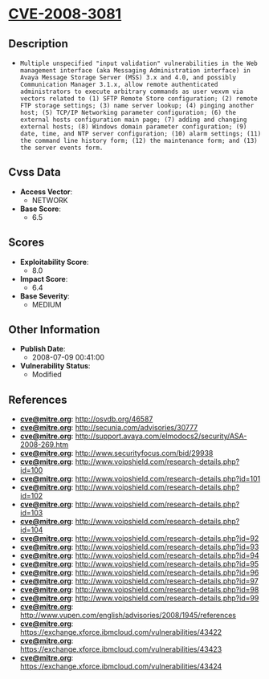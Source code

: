 
# [CVE-2008-3081](http://osvdb.org/46587)

## Description

- `Multiple unspecified "input validation" vulnerabilities in the Web management interface (aka Messaging Administration interface) in Avaya Message Storage Server (MSS) 3.x and 4.0, and possibly Communication Manager 3.1.x, allow remote authenticated administrators to execute arbitrary commands as user vexvm via vectors related to (1) SFTP Remote Store configuration; (2) remote FTP storage settings; (3) name server lookup; (4) pinging another host; (5) TCP/IP Networking parameter configuration; (6) the external hosts configuration main page; (7) adding and changing external hosts; (8) Windows domain parameter configuration; (9) date, time, and NTP server configuration; (10) alarm settings; (11) the command line history form; (12) the maintenance form; and (13) the server events form.`

## Cvss Data

- **Access Vector**:
  - NETWORK
- **Base Score**:
  - 6.5

## Scores

- **Exploitability Score**:
  - 8.0
- **Impact Score**:
  - 6.4
- **Base Severity**:
  - MEDIUM

## Other Information

- **Publish Date**:
  - 2008-07-09 00:41:00
- **Vulnerability Status**:
  - Modified

## References

- **cve@mitre.org**: http://osvdb.org/46587
- **cve@mitre.org**: http://secunia.com/advisories/30777
- **cve@mitre.org**: http://support.avaya.com/elmodocs2/security/ASA-2008-269.htm
- **cve@mitre.org**: http://www.securityfocus.com/bid/29938
- **cve@mitre.org**: http://www.voipshield.com/research-details.php?id=100
- **cve@mitre.org**: http://www.voipshield.com/research-details.php?id=101
- **cve@mitre.org**: http://www.voipshield.com/research-details.php?id=102
- **cve@mitre.org**: http://www.voipshield.com/research-details.php?id=103
- **cve@mitre.org**: http://www.voipshield.com/research-details.php?id=104
- **cve@mitre.org**: http://www.voipshield.com/research-details.php?id=92
- **cve@mitre.org**: http://www.voipshield.com/research-details.php?id=93
- **cve@mitre.org**: http://www.voipshield.com/research-details.php?id=94
- **cve@mitre.org**: http://www.voipshield.com/research-details.php?id=95
- **cve@mitre.org**: http://www.voipshield.com/research-details.php?id=96
- **cve@mitre.org**: http://www.voipshield.com/research-details.php?id=97
- **cve@mitre.org**: http://www.voipshield.com/research-details.php?id=98
- **cve@mitre.org**: http://www.voipshield.com/research-details.php?id=99
- **cve@mitre.org**: http://www.vupen.com/english/advisories/2008/1945/references
- **cve@mitre.org**: https://exchange.xforce.ibmcloud.com/vulnerabilities/43422
- **cve@mitre.org**: https://exchange.xforce.ibmcloud.com/vulnerabilities/43423
- **cve@mitre.org**: https://exchange.xforce.ibmcloud.com/vulnerabilities/43424
